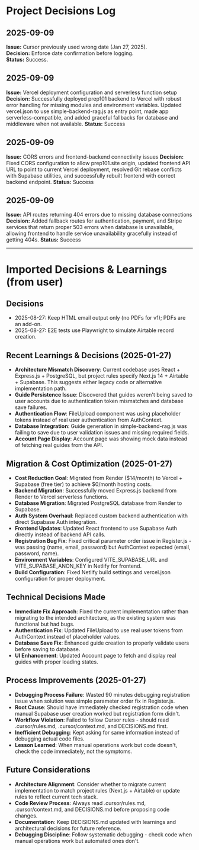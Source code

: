 # Project Decisions Log

## 2025-09-09
**Issue:** Cursor previously used wrong date (Jan 27, 2025).  
**Decision:** Enforce date confirmation before logging.  
**Status:** Success.

## 2025-09-09
**Issue:** Vercel deployment configuration and serverless function setup
**Decision:** Successfully deployed prep101 backend to Vercel with robust error handling for missing modules and environment variables. Updated vercel.json to use simple-backend-rag.js as entry point, made app serverless-compatible, and added graceful fallbacks for database and middleware when not available.
**Status:** Success

## 2025-09-09
**Issue:** CORS errors and frontend-backend connectivity issues
**Decision:** Fixed CORS configuration to allow prep101.site origin, updated frontend API URL to point to current Vercel deployment, resolved Git rebase conflicts with Supabase utilities, and successfully rebuilt frontend with correct backend endpoint.
**Status:** Success

## 2025-09-09
**Issue:** API routes returning 404 errors due to missing database connections
**Decision:** Added fallback routes for authentication, payment, and Stripe services that return proper 503 errors when database is unavailable, allowing frontend to handle service unavailability gracefully instead of getting 404s.
**Status:** Success


---
# Imported Decisions & Learnings (from user)

## Decisions
- 2025-08-27: Keep HTML email output only (no PDFs for v1); PDFs are an add-on.
- 2025-08-27: E2E tests use Playwright to simulate Airtable record creation.

## Recent Learnings & Decisions (2025-01-27)
- **Architecture Mismatch Discovery**: Current codebase uses React + Express.js + PostgreSQL, but project rules specify Next.js 14 + Airtable + Supabase. This suggests either legacy code or alternative implementation path.
- **Guide Persistence Issue**: Discovered that guides weren't being saved to user accounts due to authentication token mismatches and database save failures.
- **Authentication Flow**: FileUpload component was using placeholder tokens instead of real user authentication from AuthContext.
- **Database Integration**: Guide generation in simple-backend-rag.js was failing to save due to user validation issues and missing required fields.
- **Account Page Display**: Account page was showing mock data instead of fetching real guides from the API.

## Migration & Cost Optimization (2025-01-27)
- **Cost Reduction Goal**: Migrated from Render ($14/month) to Vercel + Supabase (free tier) to achieve $0/month hosting costs.
- **Backend Migration**: Successfully moved Express.js backend from Render to Vercel serverless functions.
- **Database Migration**: Migrated PostgreSQL database from Render to Supabase.
- **Auth System Overhaul**: Replaced custom backend authentication with direct Supabase Auth integration.
- **Frontend Updates**: Updated React frontend to use Supabase Auth directly instead of backend API calls.
- **Registration Bug Fix**: Fixed critical parameter order issue in Register.js - was passing (name, email, password) but AuthContext expected (email, password, name).
- **Environment Variables**: Configured VITE_SUPABASE_URL and VITE_SUPABASE_ANON_KEY in Netlify for frontend.
- **Build Configuration**: Fixed Netlify build settings and vercel.json configuration for proper deployment.

## Technical Decisions Made
- **Immediate Fix Approach**: Fixed the current implementation rather than migrating to the intended architecture, as the existing system was functional but had bugs.
- **Authentication Fix**: Updated FileUpload to use real user tokens from AuthContext instead of placeholder values.
- **Database Save Fix**: Enhanced guide creation to properly validate users before saving to database.
- **UI Enhancement**: Updated Account page to fetch and display real guides with proper loading states.

## Process Improvements (2025-01-27)
- **Debugging Process Failure**: Wasted 90 minutes debugging registration issue when solution was simple parameter order fix in Register.js.
- **Root Cause**: Should have immediately checked registration code when manual Supabase user creation worked but registration form didn't.
- **Workflow Violation**: Failed to follow Cursor rules - should read .cursor/rules.md, .cursor/context.md, and DECISIONS.md first.
- **Inefficient Debugging**: Kept asking for same information instead of debugging actual code files.
- **Lesson Learned**: When manual operations work but code doesn't, check the code immediately, not the symptoms.

## Future Considerations
- **Architecture Alignment**: Consider whether to migrate current implementation to match project rules (Next.js + Airtable) or update rules to reflect current tech stack.
- **Code Review Process**: Always read .cursor/rules.md, .cursor/context.md, and DECISIONS.md before proposing code changes.
- **Documentation**: Keep DECISIONS.md updated with learnings and architectural decisions for future reference.
- **Debugging Discipline**: Follow systematic debugging - check code when manual operations work but automated ones don't.

